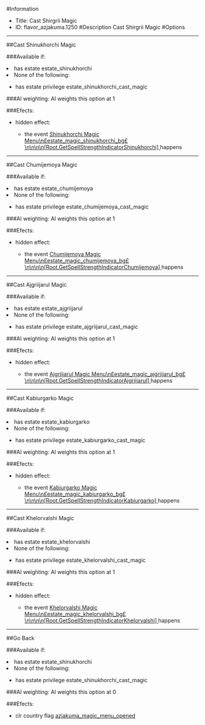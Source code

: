 #Information
 - Title: Cast Shirgrii Magic
 - ID: flavor_azjakuma.1250
#Description
Cast Shirgrii Magic
#Options

___
##Cast Shinukhorchi Magic

###Available if:
<li>has estate estate_shinukhorchi</li><li>None of the following:</li><ul><li>has estate privilege estate_shinukhorchi_cast_magic</li></ul>

###AI weighting:
AI weights this option at 1


###Efects:<ul><li>hidden effect:</li><ul><li>the event [    Shinukhorchi Magic Menu\n£estate_magic_shinukhorchi_bg£\n\n\n\n[Root.GetSpellStrengthIndicatorShinukhorchi]                                   ](../events/shinukhorchi_magic_menu_npsestate_magic_shinukhorchi_bgps_n_n_n_n_root_getspellstrengthindicatorshinukhorchi.md) happens</li></ul></ul>

___
##Cast Chumijemoya Magic

###Available if:
<li>has estate estate_chumijemoya</li><li>None of the following:</li><ul><li>has estate privilege estate_chumijemoya_cast_magic</li></ul>

###AI weighting:
AI weights this option at 1


###Efects:<ul><li>hidden effect:</li><ul><li>the event [    Chumijemoya Magic Menu\n£estate_magic_chumijemoya_bg£\n\n\n\n[Root.GetSpellStrengthIndicatorChumijemoya]                                   ](../events/chumijemoya_magic_menu_npsestate_magic_chumijemoya_bgps_n_n_n_n_root_getspellstrengthindicatorchumijemoya.md) happens</li></ul></ul>

___
##Cast Ajgriijarul Magic

###Available if:
<li>has estate estate_ajgriijarul</li><li>None of the following:</li><ul><li>has estate privilege estate_ajgriijarul_cast_magic</li></ul>

###AI weighting:
AI weights this option at 1


###Efects:<ul><li>hidden effect:</li><ul><li>the event [    Ajgriijarul Magic Menu\n£estate_magic_ajgriijarul_bg£\n\n\n\n[Root.GetSpellStrengthIndicatorAjgriijarul]                                   ](../events/ajgriijarul_magic_menu_npsestate_magic_ajgriijarul_bgps_n_n_n_n_root_getspellstrengthindicatorajgriijarul.md) happens</li></ul></ul>

___
##Cast Kabiurgarko Magic

###Available if:
<li>has estate estate_kabiurgarko</li><li>None of the following:</li><ul><li>has estate privilege estate_kabiurgarko_cast_magic</li></ul>

###AI weighting:
AI weights this option at 1


###Efects:<ul><li>hidden effect:</li><ul><li>the event [    Kabiurgarko Magic Menu\n£estate_magic_kabiurgarko_bg£\n\n\n\n[Root.GetSpellStrengthIndicatorKabiurgarko]                                   ](../events/kabiurgarko_magic_menu_npsestate_magic_kabiurgarko_bgps_n_n_n_n_root_getspellstrengthindicatorkabiurgarko.md) happens</li></ul></ul>

___
##Cast Khelorvalshi Magic

###Available if:
<li>has estate estate_khelorvalshi</li><li>None of the following:</li><ul><li>has estate privilege estate_khelorvalshi_cast_magic</li></ul>

###AI weighting:
AI weights this option at 1


###Efects:<ul><li>hidden effect:</li><ul><li>the event [    Khelorvalshi Magic Menu\n£estate_magic_khelorvalshi_bg£\n\n\n\n[Root.GetSpellStrengthIndicatorKhelorvalshi]                                   ](../events/khelorvalshi_magic_menu_npsestate_magic_khelorvalshi_bgps_n_n_n_n_root_getspellstrengthindicatorkhelorvalshi.md) happens</li></ul></ul>

___
##Go Back

###Available if:
<li>has estate estate_shinukhorchi</li><li>None of the following:</li><ul><li>has estate privilege estate_shinukhorchi_cast_magic</li></ul>

###AI weighting:
AI weights this option at 0


###Efects:<ul><li>clr country flag [azjakuma_magic_menu_opened](../flags/azjakuma_magic_menu_opened.md)</li></ul>
